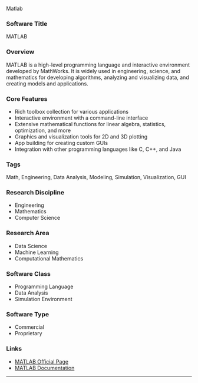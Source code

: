 Matlab
### Software Title 
MATLAB

### Overview 
MATLAB is a high-level programming language and interactive environment developed by MathWorks. It is widely used in engineering, science, and mathematics for developing algorithms, analyzing and visualizing data, and creating models and applications. 

### Core Features 
- Rich toolbox collection for various applications
- Interactive environment with a command-line interface
- Extensive mathematical functions for linear algebra, statistics, optimization, and more
- Graphics and visualization tools for 2D and 3D plotting
- App building for creating custom GUIs
- Integration with other programming languages like C, C++, and Java

### Tags
Math, Engineering, Data Analysis, Modeling, Simulation, Visualization, GUI

### Research Discipline
- Engineering
- Mathematics
- Computer Science

### Research Area
- Data Science
- Machine Learning
- Computational Mathematics

### Software Class
- Programming Language
- Data Analysis
- Simulation Environment

### Software Type
- Commercial
- Proprietary

### Links
- [MATLAB Official Page](https://www.mathworks.com/products/matlab.html)
- [MATLAB Documentation](https://www.mathworks.com/help/matlab/index.html)
--------------------------------------
